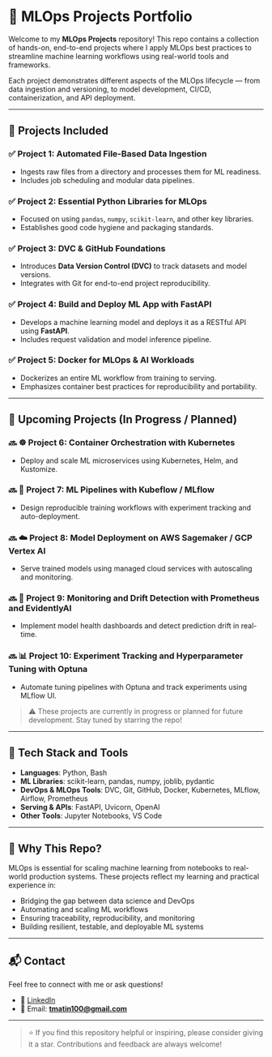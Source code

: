 # 🚀 MLOps Projects Portfolio

Welcome to my **MLOps Projects** repository! This repo contains a collection of hands-on, end-to-end projects where I apply MLOps best practices to streamline machine learning workflows using real-world tools and frameworks.

Each project demonstrates different aspects of the MLOps lifecycle — from data ingestion and versioning, to model development, CI/CD, containerization, and API deployment.

---

## 📁 Projects Included

### ✅ Project 1: Automated File-Based Data Ingestion
- Ingests raw files from a directory and processes them for ML readiness.
- Includes job scheduling and modular data pipelines.

### ✅ Project 2: Essential Python Libraries for MLOps
- Focused on using `pandas`, `numpy`, `scikit-learn`, and other key libraries.
- Establishes good code hygiene and packaging standards.

### ✅ Project 3: DVC & GitHub Foundations
- Introduces **Data Version Control (DVC)** to track datasets and model versions.
- Integrates with Git for end-to-end project reproducibility.

### ✅ Project 4: Build and Deploy ML App with FastAPI
- Develops a machine learning model and deploys it as a RESTful API using **FastAPI**.
- Includes request validation and model inference pipeline.

### ✅ Project 5: Docker for MLOps & AI Workloads
- Dockerizes an entire ML workflow from training to serving.
- Emphasizes container best practices for reproducibility and portability.


---

## 🧪 Upcoming Projects (In Progress / Planned)

### 🔜 ☸️ **Project 6: Container Orchestration with Kubernetes**
- Deploy and scale ML microservices using Kubernetes, Helm, and Kustomize.

### 🔜 🔁 **Project 7: ML Pipelines with Kubeflow / MLflow**
- Design reproducible training workflows with experiment tracking and auto-deployment.

### 🔜 ☁️ **Project 8: Model Deployment on AWS Sagemaker / GCP Vertex AI**
- Serve trained models using managed cloud services with autoscaling and monitoring.

### 🔜 🧠 **Project 9: Monitoring and Drift Detection with Prometheus and EvidentlyAI**
- Implement model health dashboards and detect prediction drift in real-time.

### 🔜 📊 **Project 10: Experiment Tracking and Hyperparameter Tuning with Optuna**
- Automate tuning pipelines with Optuna and track experiments using MLflow UI.

> ⚠️ These projects are currently in progress or planned for future development. Stay tuned by starring the repo!


---
## 🧰 Tech Stack and Tools

- **Languages**: Python, Bash  
- **ML Libraries**: scikit-learn, pandas, numpy, joblib, pydantic  
- **DevOps & MLOps Tools**: DVC, Git, GitHub, Docker, Kubernetes,  MLflow, Airflow, Prometheus  
- **Serving & APIs**: FastAPI, Uvicorn, OpenAI  
- **Other Tools**: Jupyter Notebooks, VS Code
  
---

## 📌 Why This Repo?

MLOps is essential for scaling machine learning from notebooks to real-world production systems. These projects reflect my learning and practical experience in:
- Bridging the gap between data science and DevOps
- Automating and scaling ML workflows
- Ensuring traceability, reproducibility, and monitoring
- Building resilient, testable, and deployable ML systems

---

## 📬 Contact

Feel free to connect with me or ask questions!

- 💼 [LinkedIn](https://www.linkedin.com/in/tmatin)
- 📧 Email: **tmatin100@gmail.com**

---

> ⭐ If you find this repository helpful or inspiring, please consider giving it a star. Contributions and feedback are always welcome!
